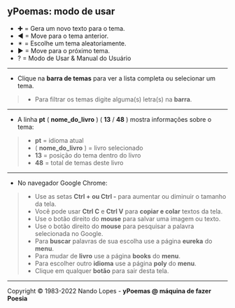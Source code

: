 yPoemas: modo de usar  
---
- ✚ = Gera um novo texto para o tema.  
- ◀ = Move para o tema anterior.  
- ✴ = Escolhe um tema aleatoriamente.  
- ▶ = Move para o próximo tema.  
- ?  = Modo de Usar & Manual do Usuário  
---
- Clique na **barra de temas** para ver a lista completa ou selecionar um tema.  
> - Para filtrar os temas digite alguma(s) letra(s) na **barra**.  
---
- A linha **pt** ( **nome_do_livro** ) ( **13** / **48** ) mostra informações sobre o tema:  
> - **pt** = idioma atual  
> - ( **nome_do_livro** ) = livro selecionado  
> - **13**  = posição do tema dentro do livro  
> - **48**  = total de temas deste livro  
---
- No navegador Google Chrome:  
> - Use as setas **Ctrl + ou Ctrl -** para aumentar ou diminuir o tamanho da tela.  
> - Você pode usar **Ctrl C** e **Ctrl V** para **copiar e colar** textos da tela.  
> - Use o botão direito do **mouse** para salvar uma imagem ou texto.  
> - Use o botão direito do **mouse** para pesquisar a palavra selecionada no Google.  
> - Para **buscar** palavras de sua escolha use a página **eureka** do **menu**.  
> - Para mudar de **livro** use a página **books** do **menu**.  
> - Para escolher outro **idioma** use a página **poly** do **menu**.  
> - Clique em qualquer **botão** para sair desta tela.  
---
Copyright © 1983-2022 Nando Lopes - **yPoemas @ máquina de fazer Poesia**